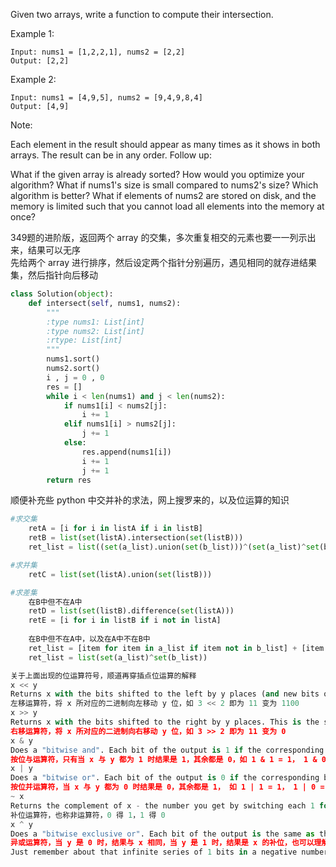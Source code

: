 Given two arrays, write a function to compute their intersection.

Example 1:
```
Input: nums1 = [1,2,2,1], nums2 = [2,2]
Output: [2,2]
```
Example 2:
```
Input: nums1 = [4,9,5], nums2 = [9,4,9,8,4]
Output: [4,9]
```
Note:

Each element in the result should appear as many times as it shows in both arrays.
The result can be in any order.
Follow up:

What if the given array is already sorted? How would you optimize your algorithm?
What if nums1's size is small compared to nums2's size? Which algorithm is better?
What if elements of nums2 are stored on disk, and the memory is limited such that you cannot load all elements into the memory at once?

349题的进阶版，返回两个 array 的交集，多次重复相交的元素也要一一列示出来，结果可以无序  
先给两个 array 进行排序，然后设定两个指针分别遍历，遇见相同的就存进结果集，然后指针向后移动
```python
class Solution(object):
    def intersect(self, nums1, nums2):
        """
        :type nums1: List[int]
        :type nums2: List[int]
        :rtype: List[int]
        """
        nums1.sort()
        nums2.sort()
        i , j = 0 , 0
        res = []
        while i < len(nums1) and j < len(nums2):
            if nums1[i] < nums2[j]:
                i += 1
            elif nums1[i] > nums2[j]:
                j += 1
            else:
                res.append(nums1[i])
                i += 1
                j += 1
        return res
```
顺便补充些 python 中交并补的求法，网上搜罗来的，以及位运算的知识
```python
#求交集
    retA = [i for i in listA if i in listB]
    retB = list(set(listA).intersection(set(listB)))
    ret_list = list((set(a_list).union(set(b_list)))^(set(a_list)^set(b_list))) 并集 - 差集 = 交集

#求并集
    retC = list(set(listA).union(set(listB)))

#求差集
    在B中但不在A中
    retD = list(set(listB).difference(set(listA)))
    retE = [i for i in listB if i not in listA]
    
    在B中但不在A中，以及在A中不在B中
    ret_list = [item for item in a_list if item not in b_list] + [item for item in b_list if item not in a_list]
    ret_list = list(set(a_list)^set(b_list))

关于上面出现的位运算符号，顺道再穿插点位运算的解释
x << y
Returns x with the bits shifted to the left by y places (and new bits on the right-hand-side are zeros). This is the same as multiplying x by 2**y.
左移运算符，将 x 所对应的二进制向左移动 y 位，如 3 << 2 即为 11 变为 1100
x >> y
Returns x with the bits shifted to the right by y places. This is the same as //'ing x by 2**y.
右移运算符，将 x 所对应的二进制向右移动 y 位，如 3 >> 2 即为 11 变为 0
x & y
Does a "bitwise and". Each bit of the output is 1 if the corresponding bit of x AND of y is 1, otherwise it's 0.
按位与运算符，只有当 x 与 y 都为 1 时结果是 1，其余都是 0，如 1 & 1 = 1， 1 & 0 = 0， 0 & 0 = 0
x | y
Does a "bitwise or". Each bit of the output is 0 if the corresponding bit of x AND of y is 0, otherwise it's 1.
按位并运算符，当 x 与 y 都为 0 时结果是 0，其余都是 1， 如 1 | 1 = 1， 1 | 0 = 1， 0 | 0 = 0
~ x
Returns the complement of x - the number you get by switching each 1 for a 0 and each 0 for a 1. This is the same as -x - 1.
补位运算符，也称非运算符，0 得 1，1 得 0
x ^ y
Does a "bitwise exclusive or". Each bit of the output is the same as the corresponding bit in x if that bit in y is 0, and it's the complement of the bit in x if that bit in y is 1.
异或运算符，当 y 是 0 时，结果与 x 相同，当 y 是 1 时，结果是 x 的补位，也可以理解为，当 x 与 y 相同时，结果为 0，当 x 与 y 不同时，结果为 1 
Just remember about that infinite series of 1 bits in a negative number, and these should all make sense.
```
